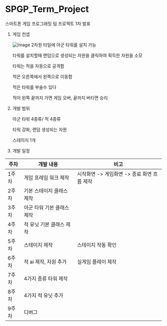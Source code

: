 # SPGP_Term_Project 
스마트폰 게임 프로그래밍 텀 프로젝트 1차 발표

1. 게임 컨셉
   
   ![image](https://github.com/rudex339/Sdgp-termproject/assets/58317478/fa447ffc-e4d3-4850-b76a-8d2b091fe850)
   2차원 타일에 아군 타워를 설치 가능
   
   타워를 설치할때 랜덤으로 생성되는 자원을 클릭하여 획득한 자원을 소모
   
   타워는 적을 자동으로 공격함
   
   적은 오른쪽에서 왼쪽으로 이동함
   
   적은 타워를 부술수 있다
   
   적이 왼쪽 끝까지 가면 게임 오버, 끝까지 버티면 승리
   

3. 개발 범위
   
   아군 타워 4종류/ 적 4종류
   
   타워 강화, 랜덤 생성되는 자원
   
   스테이지 1개
   
4. 개발 일정
   
|주차|개발 내용|비고|
|---|---|---|
|1주차|게임 프레임 워크 제작|시작화면 -> 게임화면 -> 종료 화면 흐름 제작|
|2주차|기본 스테이지 클래스 제작||
|3주차|아군 타워 기본 클래스 제작||
|4주차|적 유닛 기본 클래스 제작||
|5주차|스테이지 제작|스테이지 작동 확인|
|6주차|적 ai 제작, 자원 추가|실게임 플레이 제작|
|7주차|4가지 종류 타워 제작||
|8주차|4가지 적 유닛 추가||
|9주차|디버그||
